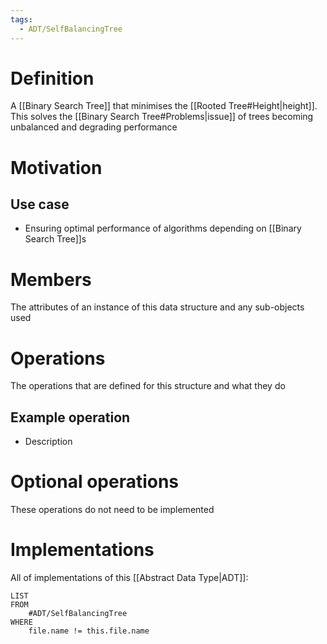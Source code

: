 ```yaml
---
tags:
  - ADT/SelfBalancingTree
---
```


# Definition
A [[Binary Search Tree]] that minimises the [[Rooted Tree#Height|height]]. This solves the [[Binary Search Tree#Problems|issue]] of trees becoming unbalanced and degrading performance

# Motivation
## Use case
- Ensuring optimal performance of algorithms depending on [[Binary Search Tree]]s

# Members
The attributes of an instance of this data structure and any sub-objects used

# Operations
The operations that are defined for this structure and what they do

## Example operation
- Description


# Optional operations
These operations do not need to be implemented

# Implementations
All of implementations of this [[Abstract Data Type|ADT]]:

```dataview
LIST
FROM
	#ADT/SelfBalancingTree 
WHERE
	file.name != this.file.name
```